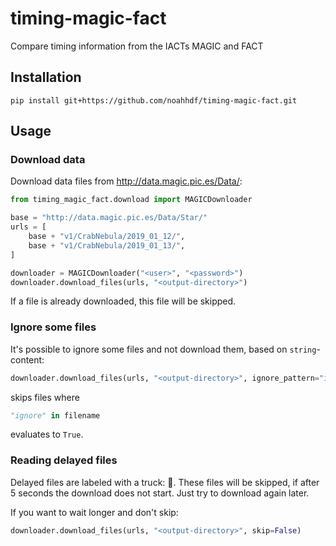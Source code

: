 # timing-magic-fact
Compare timing information from the IACTs MAGIC and FACT

## Installation
```
pip install git+https://github.com/noahhdf/timing-magic-fact.git
```

## Usage

### Download data

Download data files from http://data.magic.pic.es/Data/:
```python
from timing_magic_fact.download import MAGICDownloader

base = "http://data.magic.pic.es/Data/Star/"
urls = [
    base + "v1/CrabNebula/2019_01_12/",
    base + "v1/CrabNebula/2019_01_13/",
]

downloader = MAGICDownloader("<user>", "<password>")
downloader.download_files(urls, "<output-directory>")
```

If a file is already downloaded, this file will be skipped.

### Ignore some files

It's possible to ignore some files and not download them, based on
`string`-content:
```python
downloader.download_files(urls, "<output-directory>", ignore_pattern="ignore")
```
skips files where
```python
"ignore" in filename
```
evaluates to `True`.


### Reading delayed files

Delayed files are labeled with a truck: .
These files will be skipped, if after 5 seconds the download does not start.
Just try to download again later.

If you want to wait longer and don't skip:
```python
downloader.download_files(urls, "<output-directory>", skip=False)
```
